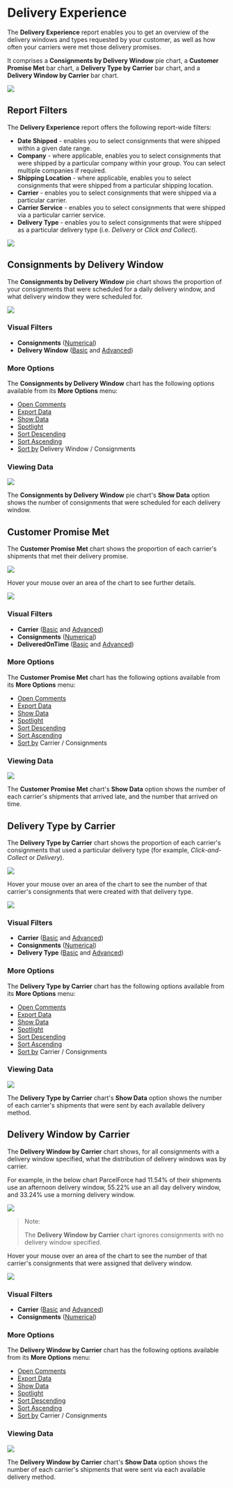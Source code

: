 # Delivery Experience

The **Delivery Experience** report enables you to get an overview of the delivery windows and types requested by your customer, as well as how often your carriers were met those delivery promises. 

It comprises a **Consignments by Delivery Window** pie chart, a **Customer Promise Met** bar chart, a **Delivery Type by Carrier** bar chart, and a **Delivery Window by Carrier** bar chart.

<a href="../images/reports/experience.png" target="_blank">
    <img src="../images/reports/experience.png"/>
</a>

## Report Filters

The **Delivery Experience** report offers the following report-wide filters:

* **Date Shipped** - enables you to select consignments that were shipped within a given date range.
* **Company** - where applicable, enables you to select consignments that were shipped by a particular company within your group. You can select multiple companies if required.
* **Shipping Location** - where applicable, enables you to select consignments that were shipped from a particular shipping location.
* **Carrier** - enables you to select consignments that were shipped via a particular carrier.
* **Carrier Service** - enables you to select consignments that were shipped via a particular carrier service.
* **Delivery Type** - enables you to select consignments that were shipped as a particular delivery type (i.e. *Delivery* or *Click and Collect*).

<a href="../images/reports/experience-left-filter.png" target="_blank">
    <img src="../images/reports/experience-left-filter.png"/>
</a>

## Consignments by Delivery Window

The **Consignments by Delivery Window** pie chart shows the proportion of your consignments that were scheduled for a daily delivery window, and what delivery window they were scheduled for.

<a href="../images/reports/experience-delivery-window.png" target="_blank">
    <img src="../images/reports/experience-delivery-window.png"/>
</a>

### Visual Filters

* **Consignments** ([Numerical](/reports/reports.html#using-numerical-filters))
* **Delivery Window** ([Basic](/reports/reports.html#using-basic-filters) and [Advanced](/reports/reports.html#using-advanced-filters))

### More Options

The **Consignments by Delivery Window** chart has the following options available from its **More Options** menu:

* [Open Comments](/reports/reports.html#open-comments)
* [Export Data](/reports/reports.html#export-data)
* [Show Data](/reports/reports.html#show-data)
* [Spotlight](/reports/reports.html#spotlight)
* [Sort Descending](/reports/reports.html#sort-descending--ascending--sort-by)
* [Sort Ascending](/reports/reports.html#sort-descending--ascending--sort-by)
* [Sort by](/reports/reports.html#sort-descending--ascending--sort-by) Delivery Window / Consignments

### Viewing Data

<a href="../images/reports/experience-delivery-window-data.png" target="_blank">
    <img src="../images/reports/experience-delivery-window-data.png"/>
</a>

The **Consignments by Delivery Window** pie chart's **Show Data** option shows the number of consignments that were scheduled for each delivery window. 

## Customer Promise Met

The **Customer Promise Met** chart shows the proportion of each carrier's shipments that met their delivery promise.

<a href="../images/reports/experience-promise.png" target="_blank">
    <img src="../images/reports/experience-promise.png"/>
</a>

Hover your mouse over an area of the chart to see further details.

<a href="../images/reports/experience-promise-highlight.png" target="_blank">
    <img src="../images/reports/experience-promise-highlight.png"/>
</a>

### Visual Filters

* **Carrier** ([Basic](/reports/reports.html#using-basic-filters) and [Advanced](/reports/reports.html#using-advanced-filters))
* **Consignments** ([Numerical](/reports/reports.html#using-numerical-filters))
* **DeliveredOnTime** ([Basic](/reports/reports.html#using-basic-filters) and [Advanced](/reports/reports.html#using-advanced-filters))

### More Options

The **Customer Promise Met** chart has the following options available from its **More Options** menu:

* [Open Comments](/reports/reports.html#open-comments)
* [Export Data](/reports/reports.html#export-data)
* [Show Data](/reports/reports.html#show-data)
* [Spotlight](/reports/reports.html#spotlight)
* [Sort Descending](/reports/reports.html#sort-descending--ascending--sort-by)
* [Sort Ascending](/reports/reports.html#sort-descending--ascending--sort-by)
* [Sort by](/reports/reports.html#sort-descending--ascending--sort-by) Carrier / Consignments

### Viewing Data

<a href="../images/reports/experience-promise-data.png" target="_blank">
    <img src="../images/reports/experience-promise-data.png"/>
</a>

The **Customer Promise Met** chart's **Show Data** option shows the number of each carrier's shipments that arrived late, and the number that arrived on time.

## Delivery Type by Carrier

The **Delivery Type by Carrier** chart shows the proportion of each carrier's consignments that used a particular delivery type (for example, *Click-and-Collect* or *Delivery*).

<a href="../images/reports/experience-type-by-carrier.png" target="_blank">
    <img src="../images/reports/experience-type-by-carrier.png"/>
</a>

Hover your mouse over an area of the chart to see the number of that carrier's consignments that were created with that delivery type.

<a href="../images/reports/experience-type-by-carrier-highlight.png" target="_blank">
    <img src="../images/reports/experience-type-by-carrier-highlight.png"/>
</a>

### Visual Filters

* **Carrier** ([Basic](/reports/reports.html#using-basic-filters) and [Advanced](/reports/reports.html#using-advanced-filters))
* **Consignments** ([Numerical](/reports/reports.html#using-numerical-filters))
* **Delivery Type** ([Basic](/reports/reports.html#using-basic-filters) and [Advanced](/reports/reports.html#using-advanced-filters))

### More Options

The **Delivery Type by Carrier** chart has the following options available from its **More Options** menu:

* [Open Comments](/reports/reports.html#open-comments)
* [Export Data](/reports/reports.html#export-data)
* [Show Data](/reports/reports.html#show-data)
* [Spotlight](/reports/reports.html#spotlight)
* [Sort Descending](/reports/reports.html#sort-descending--ascending--sort-by)
* [Sort Ascending](/reports/reports.html#sort-descending--ascending--sort-by)
* [Sort by](/reports/reports.html#sort-descending--ascending--sort-by) Carrier / Consignments

### Viewing Data

<a href="../images/reports/experience-type-by-carrier-data.png" target="_blank">
    <img src="../images/reports/experience-type-by-carrier-data.png"/>
</a>

The **Delivery Type by Carrier** chart's **Show Data** option shows the number of each carrier's shipments that were sent by each available delivery method.

## Delivery Window by Carrier

The **Delivery Window by Carrier** chart shows, for all consignments with a delivery window specified, what the distribution of delivery windows was by carrier. 

For example, in the below chart ParcelForce had 11.54% of their shipments use an afternoon delivery window, 55.22% use an all day delivery window, and 33.24% use a morning delivery window.

<a href="../images/reports/experience-window.png" target="_blank">
    <img src="../images/reports/experience-window.png"/>
</a>

> <span class="note-header">Note:</span>
>
> The **Delivery Window by Carrier** chart ignores consignments with no delivery window specified.

Hover your mouse over an area of the chart to see the number of that carrier's consignments that were assigned that delivery window.

<a href="../images/reports/experience-window-highlight.png" target="_blank">
    <img src="../images/reports/experience-window-highlight.png"/>
</a>

### Visual Filters

* **Carrier** ([Basic](/reports/reports.html#using-basic-filters) and [Advanced](/reports/reports.html#using-advanced-filters))
* **Consignments** ([Numerical](/reports/reports.html#using-numerical-filters))

### More Options

The **Delivery Window by Carrier** chart has the following options available from its **More Options** menu:

* [Open Comments](/reports/reports.html#open-comments)
* [Export Data](/reports/reports.html#export-data)
* [Show Data](/reports/reports.html#show-data)
* [Spotlight](/reports/reports.html#spotlight)
* [Sort Descending](/reports/reports.html#sort-descending--ascending--sort-by)
* [Sort Ascending](/reports/reports.html#sort-descending--ascending--sort-by)
* [Sort by](/reports/reports.html#sort-descending--ascending--sort-by) Carrier / Consignments

### Viewing Data

<a href="../images/reports/experience-window-data.png" target="_blank">
    <img src="../images/reports/experience-window-data.png"/>
</a>

The **Delivery Window by Carrier** chart's **Show Data** option shows the number of each carrier's shipments that were sent via each available delivery method.